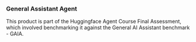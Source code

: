 ### General Assistant Agent

This product is part of the Huggingface Agent Course Final Assessment, which involved benchmarking it against the General AI Assistant benchmark - GAIA.
